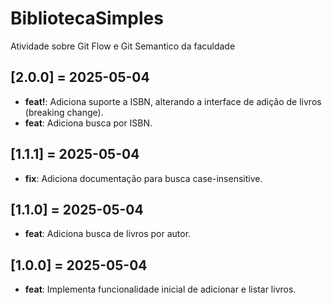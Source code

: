 # BibliotecaSimples

Atividade sobre Git Flow e Git Semantico da faculdade

## [2.0.0] = 2025-05-04

- **feat!**: Adiciona suporte a ISBN, alterando a interface de adição de livros (breaking change).
- **feat**: Adiciona busca por ISBN.

## [1.1.1] = 2025-05-04

- **fix**: Adiciona documentação para busca case-insensitive.

## [1.1.0] = 2025-05-04

- **feat**: Adiciona busca de livros por autor.

## [1.0.0] = 2025-05-04

- **feat**: Implementa funcionalidade inicial de adicionar e listar livros.